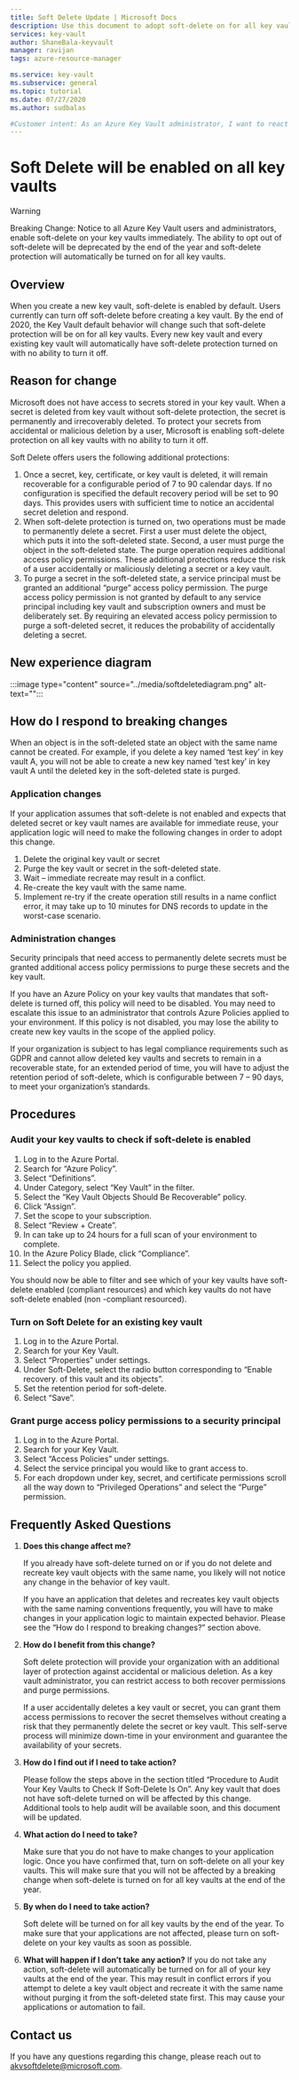 ```yaml
---
title: Soft Delete Update | Microsoft Docs
description: Use this document to adopt soft-delete on for all key vaults.
services: key-vault
author: ShaneBala-keyvault
manager: ravijan
tags: azure-resource-manager

ms.service: key-vault
ms.subservice: general
ms.topic: tutorial
ms.date: 07/27/2020
ms.author: sudbalas

#Customer intent: As an Azure Key Vault administrator, I want to react to soft-delete being turned on for all key vaults.
---
```

# Soft Delete will be enabled on all key vaults

> [!WARNING]
> Breaking Change: Notice to all Azure Key Vault users and administrators, enable soft-delete on your key vaults immediately. The ability to opt out of soft-delete will be deprecated by the end of the year and soft-delete protection will automatically be turned on for all key vaults.

## Overview

When you create a new key vault, soft-delete is enabled by default. Users currently can turn off soft-delete before creating a key vault. By the end of 2020, the Key Vault default behavior will change such that soft-delete protection will be on for all key vaults. Every new key vault and every existing key vault will automatically have soft-delete protection turned on with no ability to turn it off.

## Reason for change

Microsoft does not have access to secrets stored in your key vault. When a secret is deleted from key vault without soft-delete protection, the secret is permanently and irrecoverably deleted. To protect your secrets from accidental  or malicious deletion by a user, Microsoft is enabling soft-delete protection on all key vaults with no ability to turn it off.

Soft Delete offers users the following additional protections:

1. Once a secret, key, certificate, or key vault is deleted, it will remain recoverable for a configurable period of 7 to 90 calendar days. If no configuration is specified the default recovery period will be set to 90 days. This provides users with sufficient time to notice an accidental secret deletion and respond.
2. When soft-delete protection is turned on, two operations must be made to permanently delete a secret. First a user must delete the object, which puts it into the soft-deleted state. Second, a user must purge the object in the soft-deleted state. The purge operation requires additional access policy permissions. These additional protections reduce the risk of a user accidentally or maliciously deleting a secret or a key vault.  
3. To purge a secret in the soft-deleted state, a service principal must be granted an additional “purge” access policy permission. The purge access policy permission is not granted by default to any service principal including key vault and subscription owners and must be deliberately set. By requiring an elevated access policy permission to purge a soft-deleted secret, it reduces the probability of accidentally deleting a secret.

## New experience diagram

:::image type="content" source="../media/softdeletediagram.png" alt-text="<alt text>":::

## How do I respond to breaking changes

When an object is in the soft-deleted state an object with the same name cannot be created.  For example, if you delete a key named ‘test key’ in key vault A, you will not be able to create a new key named ‘test key’ in key vault A until the deleted key in the soft-deleted state is purged.

### Application changes

If your application assumes that soft-delete is not enabled and expects that deleted secret or key vault names are available for immediate reuse, your application logic will need to make the following changes in order to adopt this change.

1. Delete the original key vault or secret
2. Purge the key vault or secret in the soft-deleted state.
3. Wait – immediate recreate may result in a conflict.
4. Re-create the key vault with the same name.
5. Implement re-try if the create operation still results in a name conflict error, it may take up to 10 minutes for DNS records to update in the worst-case scenario.

### Administration changes

Security principals  that need access to permanently delete secrets must be granted additional access policy permissions to purge these secrets and the key vault.

If you have an Azure Policy on your key vaults that mandates that soft-delete is turned off, this policy will need to be disabled.  You may need to escalate this issue to an administrator that controls Azure Policies applied to your environment. If this policy is not disabled, you may lose the ability to create new key vaults in the scope of the applied policy.

If your organization is subject to has legal compliance requirements such as GDPR and cannot allow deleted key vaults and secrets to remain in a recoverable state, for an extended period of time, you will have to adjust the retention period of soft-delete, which is configurable between 7 – 90 days, to meet your organization’s standards.

## Procedures

### Audit your key vaults to check if soft-delete is enabled

1. Log in to the Azure Portal.
2. Search for “Azure Policy”.
3. Select “Definitions”.
4. Under Category, select “Key Vault” in the filter.
5. Select the “Key Vault Objects Should Be Recoverable” policy.
6. Click “Assign”.
7. Set the scope to your subscription.
8. Select “Review + Create”.
9. In can take up to 24 hours for a full scan of your environment to complete.
10. In the Azure Policy Blade, click “Compliance”.
11. Select the policy you applied.

You should now be able to filter and see which of your key vaults have soft-delete enabled (compliant resources) and which key vaults do not have soft-delete enabled (non -compliant resourced).

### Turn on Soft Delete for an existing key vault

1. Log in to the Azure Portal.
2. Search for your Key Vault.
3. Select “Properties” under settings.
4. Under Soft-Delete, select the radio button corresponding to “Enable recovery. of this vault and its objects”.
5. Set the retention period for soft-delete.
6. Select “Save”.

### Grant purge access policy permissions to a security principal

1. Log in to the Azure Portal.
2. Search for your Key Vault.
3. Select “Access Policies” under settings.
4. Select the service principal you would like to grant access to.
5. For each dropdown under key, secret, and certificate permissions scroll all the way down to “Privileged Operations” and select the “Purge” permission.

## Frequently Asked Questions

1. **Does this change affect me?**

    If you already have soft-delete turned on or if you do not delete and recreate key vault objects with the same name, you likely will not notice any change in the behavior of key vault.

    If you have an application that deletes and recreates key vault objects with the same naming conventions frequently, you will have to make changes in your application logic to maintain expected behavior. Please see the “How do I respond to breaking changes?” section above.

2. **How do I benefit from this change?**

    Soft delete protection will provide your organization with an additional layer of protection against accidental or malicious deletion. As a key vault administrator, you can restrict access to both recover permissions and purge permissions.

    If a user accidentally deletes a key vault or secret, you can grant them access permissions to recover the secret themselves without creating a risk that they permanently delete the secret or key vault. This self-serve process will minimize down-time in your environment and guarantee the availability of your secrets.

3. **How do I find out if I need to take action?**

    Please follow the steps above in the section titled “Procedure to Audit Your Key Vaults to Check If Soft-Delete Is On”. Any key vault that does not have soft-delete turned on will be affected by this change. Additional tools to help audit will be available soon, and this document will be updated.

4. **What action do I need to take?**

    Make sure that you do not have to make changes to your application logic. Once you have confirmed that, turn on soft-delete on all your key vaults. This will make sure that you will not be affected by a breaking change when soft-delete is turned on for all key vaults at the end of the year.

5. **By when do I need to take action?**

    Soft delete will be turned on for all key vaults by the end of the year. To make sure that your applications are not affected, please turn on soft-delete on your key vaults as soon as possible.

6. **What will happen if I don’t take any action?**
    If you do not take any action, soft-delete will automatically be turned on for all of your key vaults at the end of the year. This may result in conflict errors if you attempt to delete a key vault object and recreate it with the same name without purging it from the soft-deleted state first. This may cause your applications or automation to fail.

## Contact us

If you have any questions regarding this change, please reach out to akvsoftdelete@microsoft.com.